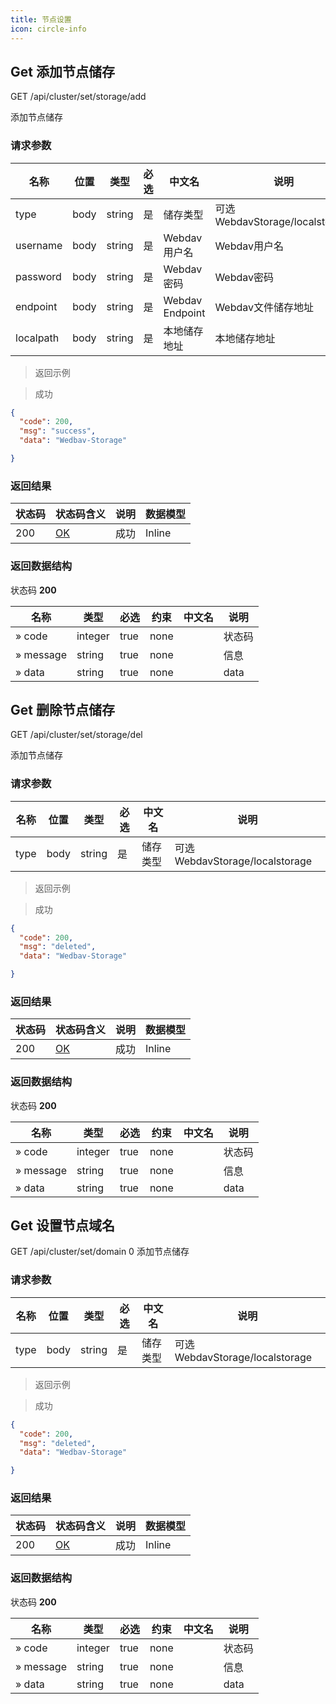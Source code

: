 ```yaml
---
title: 节点设置
icon: circle-info
---
```


## Get 添加节点储存

GET /api/cluster/set/storage/add

添加节点储存

### 请求参数

| 名称       | 位置 | 类型   | 必选 | 中文名     | 说明       |
| ---------- | ---- | ------ | ---- | ---------- | ---------- |
| type | body | string | 是   | 储存类型 | 可选WebdavStorage/localstorage |
| username | body | string | 是   | Webdav用户名 | Webdav用户名 |
| password | body | string | 是   | Webdav密码 | Webdav密码 |
| endpoint | body | string | 是   | Webdav Endpoint | Webdav文件储存地址 |
| localpath | body | string | 是   | 本地储存地址 | 本地储存地址 |

> 返回示例

> 成功

```json
{
  "code": 200,
  "msg": "success",
  "data": "Wedbav-Storage" 

}
```

### 返回结果

| 状态码 | 状态码含义                                              | 说明 | 数据模型 |
| ------ | ------------------------------------------------------- | ---- | -------- |
| 200    | [OK](https://tools.ietf.org/html/rfc7231#section-6.3.1) | 成功 | Inline   |

### 返回数据结构

状态码 **200**

| 名称      | 类型    | 必选 | 约束 | 中文名 | 说明   |
| --------- | ------- | ---- | ---- | ------ | ------ |
| » code    | integer | true | none |        | 状态码 |
| » message | string  | true | none |        | 信息   |
| » data    | string  | true | none |        | data   |


## Get 删除节点储存

GET /api/cluster/set/storage/del

添加节点储存

### 请求参数

| 名称       | 位置 | 类型   | 必选 | 中文名     | 说明       |
| ---------- | ---- | ------ | ---- | ---------- | ---------- |
| type | body | string | 是   | 储存类型 | 可选WebdavStorage/localstorage |


> 返回示例

> 成功

```json
{
  "code": 200,
  "msg": "deleted",
  "data": "Wedbav-Storage" 

}
```

### 返回结果

| 状态码 | 状态码含义                                              | 说明 | 数据模型 |
| ------ | ------------------------------------------------------- | ---- | -------- |
| 200    | [OK](https://tools.ietf.org/html/rfc7231#section-6.3.1) | 成功 | Inline   |

### 返回数据结构

状态码 **200**

| 名称      | 类型    | 必选 | 约束 | 中文名 | 说明   |
| --------- | ------- | ---- | ---- | ------ | ------ |
| » code    | integer | true | none |        | 状态码 |
| » message | string  | true | none |        | 信息   |
| » data    | string  | true | none |        | data   |

## Get 设置节点域名

GET /api/cluster/set/domain
0
添加节点储存

### 请求参数

| 名称       | 位置 | 类型   | 必选 | 中文名     | 说明       |
| ---------- | ---- | ------ | ---- | ---------- | ---------- |
| type | body | string | 是   | 储存类型 | 可选WebdavStorage/localstorage |


> 返回示例

> 成功

```json
{
  "code": 200,
  "msg": "deleted",
  "data": "Wedbav-Storage" 

}
```

### 返回结果

| 状态码 | 状态码含义                                              | 说明 | 数据模型 |
| ------ | ------------------------------------------------------- | ---- | -------- |
| 200    | [OK](https://tools.ietf.org/html/rfc7231#section-6.3.1) | 成功 | Inline   |

### 返回数据结构

状态码 **200**

| 名称      | 类型    | 必选 | 约束 | 中文名 | 说明   |
| --------- | ------- | ---- | ---- | ------ | ------ |
| » code    | integer | true | none |        | 状态码 |
| » message | string  | true | none |        | 信息   |
| » data    | string  | true | none |        | data   |